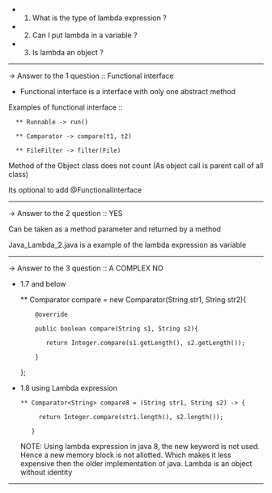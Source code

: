 - 1. What is the type of lambda expression ?
- 2. Can I put lambda in a variable ?
- 3. Is lambda an object ?

**********************************************************************************************

-> Answer to the 1 question ::
Functional interface

 - Functional interface is a interface with only one abstract method

 Examples of functional interface ::

      ** Runnable -> run()

      ** Comparator -> compare(t1, t2)

      ** FileFilter -> filter(File)

 Method of the Object class does not count (As object call is parent call of all class)

 Its optional to add @FunctionalInterface

***********************************************************************************************
 -> Answer to the 2 question ::
YES

 Can be taken as a method parameter and returned by a method

 Java_Lambda_2.java is a example of the lambda expression as variable

****************************************************************************************************

-> Answer to the 3 question ::
A COMPLEX NO

 - 1.7 and below

      ** Comparator<String> compare = new Comparator<String>(String str1, String str2){

           @override

           public boolean compare(String s1, String s2){

              return Integer.compare(s1.getLength(), s2.getLength());

           }
      };

- 1.8 using Lambda expression

      ** Comparator<String> compare8 = (String str1, String s2) -> {

           return Integer.compare(str1.length(), s2.length());

         }

  NOTE:  Using lambda expression in java 8, the new keyword is not used. Hence a new memory block is not allotted. Which makes
  it less expensive then the older implementation of java. Lambda is an object without identity

*************************************************************************************************